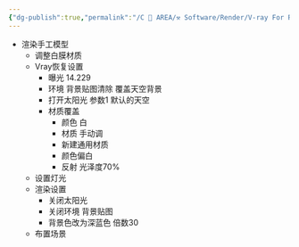 ```yaml
---
{"dg-publish":true,"permalink":"/C 📔 AREA/⚒️ Software/Render/V-ray For Rhino/","tags":["software"],"noteIcon":"2","created":"2024-07-04T13:45:17.000+08:00","updated":"2024-11-05T23:48:02.959+08:00"}
---
```


 -   渲染手工模型  
	    -   调整白膜材质  
        -   Vray恢复设置  
            -   曝光 14.229  
            -   环境 背景贴图清除 覆盖天空背景  
            -   打开太阳光 参数1 默认的天空  
            -   材质覆盖  
                -   颜色 白  
                -   材质 手动调  
                -   新建通用材质  
                -   颜色偏白  
                -   反射 光泽度70%  
	    -   设置灯光  
        -   渲染设置  
            -   关闭太阳光  
            -   关闭环境 背景贴图  
            -   背景色改为深蓝色 倍数30  
	    -   布置场景